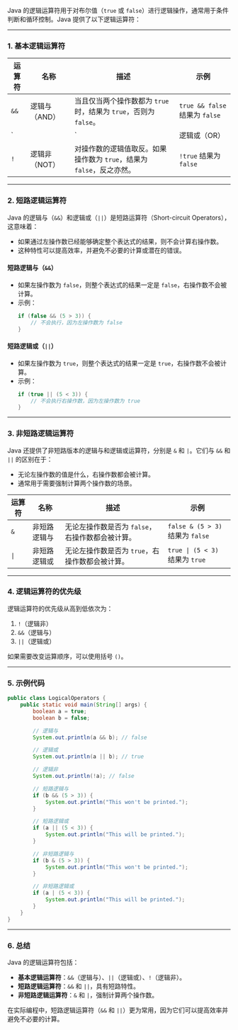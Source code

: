 Java 的逻辑运算符用于对布尔值（`true` 或 `false`）进行逻辑操作，通常用于条件判断和循环控制。Java 提供了以下逻辑运算符：

---

### 1. **基本逻辑运算符**
| **运算符** | **名称**       | **描述**                                                                 | **示例**                          |
|------------|----------------|-------------------------------------------------------------------------|-----------------------------------|
| `&&`       | 逻辑与（AND）   | 当且仅当两个操作数都为 `true` 时，结果为 `true`，否则为 `false`。         | `true && false` 结果为 `false`    |
| `||`       | 逻辑或（OR）    | 当至少有一个操作数为 `true` 时，结果为 `true`，否则为 `false`。           | `true || false` 结果为 `true`     |
| `!`        | 逻辑非（NOT）   | 对操作数的逻辑值取反。如果操作数为 `true`，结果为 `false`，反之亦然。     | `!true` 结果为 `false`            |

---

### 2. **短路逻辑运算符**
Java 的逻辑与（`&&`）和逻辑或（`||`）是短路运算符（Short-circuit Operators），这意味着：
   - 如果通过左操作数已经能够确定整个表达式的结果，则不会计算右操作数。
   - 这种特性可以提高效率，并避免不必要的计算或潜在的错误。

#### **短路逻辑与（`&&`）**
   - 如果左操作数为 `false`，则整个表达式的结果一定是 `false`，右操作数不会被计算。
   - 示例：
     ```java
     if (false && (5 > 3)) {
         // 不会执行，因为左操作数为 false
     }
     ```

#### **短路逻辑或（`||`）**
   - 如果左操作数为 `true`，则整个表达式的结果一定是 `true`，右操作数不会被计算。
   - 示例：
     ```java
     if (true || (5 < 3)) {
         // 不会执行右操作数，因为左操作数为 true
     }
     ```

---

### 3. **非短路逻辑运算符**
Java 还提供了非短路版本的逻辑与和逻辑或运算符，分别是 `&` 和 `|`。它们与 `&&` 和 `||` 的区别在于：
   - 无论左操作数的值是什么，右操作数都会被计算。
   - 通常用于需要强制计算两个操作数的场景。

| **运算符** | **名称**       | **描述**                                                                 | **示例**                          |
|------------|----------------|-------------------------------------------------------------------------|-----------------------------------|
| `&`        | 非短路逻辑与    | 无论左操作数是否为 `false`，右操作数都会被计算。                         | `false & (5 > 3)` 结果为 `false`  |
| `\|`        | 非短路逻辑或    | 无论左操作数是否为 `true`，右操作数都会被计算。                          | `true \| (5 < 3)` 结果为 `true`   |

---

### 4. **逻辑运算符的优先级**
逻辑运算符的优先级从高到低依次为：
1. `!`（逻辑非）
2. `&&`（逻辑与）
3. `||`（逻辑或）

如果需要改变运算顺序，可以使用括号 `()`。

---

### 5. **示例代码**
```java
public class LogicalOperators {
    public static void main(String[] args) {
        boolean a = true;
        boolean b = false;

        // 逻辑与
        System.out.println(a && b); // false

        // 逻辑或
        System.out.println(a || b); // true

        // 逻辑非
        System.out.println(!a); // false

        // 短路逻辑与
        if (b && (5 > 3)) {
            System.out.println("This won't be printed.");
        }

        // 短路逻辑或
        if (a || (5 < 3)) {
            System.out.println("This will be printed.");
        }

        // 非短路逻辑与
        if (b & (5 > 3)) {
            System.out.println("This won't be printed.");
        }

        // 非短路逻辑或
        if (a | (5 < 3)) {
            System.out.println("This will be printed.");
        }
    }
}
```

---

### 6. **总结**
Java 的逻辑运算符包括：
- **基本逻辑运算符**：`&&`（逻辑与）、`||`（逻辑或）、`!`（逻辑非）。
- **短路逻辑运算符**：`&&` 和 `||`，具有短路特性。
- **非短路逻辑运算符**：`&` 和 `|`，强制计算两个操作数。

在实际编程中，短路逻辑运算符（`&&` 和 `||`）更为常用，因为它们可以提高效率并避免不必要的计算。
